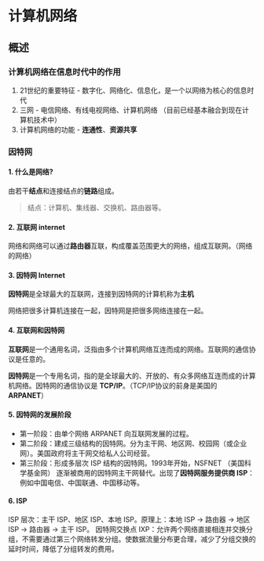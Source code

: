 # 计算机网络

## 概述

### 计算机网络在信息时代中的作用

1. 21世纪的重要特征 - 数字化、网络化、信息化，是一个以网络为核心的信息时代
2. 三网 - 电信网络、有线电视网络、计算机网络 （目前已经基本融合到现在计算机技术中）
3. 计算机网络的功能 - **连通性**、**资源共享**

### 因特网

#### 1. 什么是网络?

由若干**结点**和连接结点的**链路**组成。

> 结点：计算机、集线器、交换机、路由器等。

#### 2. 互联网 internet

网络和网络可以通过**路由器**互联，构成覆盖范围更大的网络，组成互联网。（网络的网络）

#### 3. 因特网 Internet

**因特网**是全球最大的互联网，连接到因特网的计算机称为**主机**

网络把很多计算机连接在一起，因特网是把很多网络连接在一起。

#### 4. 互联网和因特网

**互联网**是一个通用名词，泛指由多个计算机网络互连而成的网络。互联网的通信协议是任意的。

**因特网**是一个专用名词，指的是全球最大的、开放的、有众多网络互连而成的计算机网络。因特网的通信协议是 **TCP/IP**。（TCP/IP协议的前身是美国的 **ARPANET**）

#### 5. 因特网的发展阶段

- 第一阶段：由单个网络 ARPANET 向互联网发展的过程。
- 第二阶段：建成三级结构的因特网。分为主干网、地区网、校园网（或企业网）。美国政府将主干网交给私人公司经营。
- 第三阶段：形成多层次 ISP 结构的因特网。1993年开始，NSFNET （美国科学基金网） 逐渐被商用的因特网主干网替代。出现了**因特网服务提供商 ISP**：例如中国电信、中国联通、中国移动等。

#### 6. ISP

ISP 层次：主干 ISP、地区 ISP、本地 ISP。原理上：本地 ISP -> 路由器 -> 地区 ISP -> 路由器 -> 主干 ISP。
因特网交换点 IXP：允许两个网络直接相连并交换分组，不需要通过第三个网络转发分组。使数据流量分布更合理，减少了分组交换的延时时间，降低了分组转发的费用。 